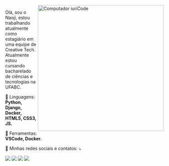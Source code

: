 <img src="https://raw.githubusercontent.com/MicaelliMedeiros/micaellimedeiros/master/image/computer-illustration.png" min-width="400px" max-width="400px" width="400px" align="right" alt="Computador iuriCode">

<p align="left"> 
  Olá, sou o Naoji, estou trabalhando atualmente como estagiário em uma equipe de Creative Tech. 
  Atualmente estou cursando bacharelado de ciências e tecnologias na UFABC.
</p>

<p align="left">
  🦄 Linguagens: <strong>Python, Django, Docker, HTML5, CSS3, JS.</strong>
</p>

<p align="left">
  💼 Ferramentas: <strong>VSCode, Docker.</strong>
</p>

<p align="left">
  💌 Minhas redes sociais e contatos: ⤵️
</p>

<p align="left">
  <a href="#" alt="Gmail">
  <img src="https://img.shields.io/badge/-Gmail-FF0000?style=flat-square&labelColor=FF0000&logo=gmail&logoColor=white&link=LINK-DO-SEU-EMAIL" /></a>

  <a href="https://www.linkedin.com/in/naojiokamoto/" alt="Linkedin">
  <img src="https://img.shields.io/badge/-Linkedin-0e76a8?style=flat-square&logo=Linkedin&logoColor=white&link=https://www.linkedin.com/in/naojiokamoto/" /></a>

  <a href="#" alt="WhatsApp">
  <img src="https://img.shields.io/badge/-WhatsApp-25d366?style=flat-square&labelColor=25d366&logo=whatsapp&logoColor=white&link=API-DO-SEU-WHATSAPP"/></a>


  <a href="https://www.instagram.com/naoji_okamoto/" alt="Instagram">
  <img src="https://img.shields.io/badge/-Instagram-DF0174?style=flat-square&labelColor=DF0174&logo=instagram&logoColor=white&link=https://www.instagram.com/naoji_okamoto/"/></a>
</p>  
